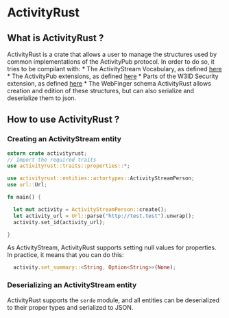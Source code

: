 # ActivityRust

## What is ActivityRust ?
ActivityRust is a crate that allows a user to manage the structures used by common implementations of the ActivityPub protocol. In order to do so, it tries to be compilant with:
    * The ActivityStream Vocabulary, as defined [here](https://www.w3.org/TR/activitystreams-vocabulary/)
    * The ActivityPub extensions, as defined [here](https://www.w3.org/TR/activitypub/)
    * Parts of the W3ID Security extension, as defined [here](https://w3id.org/)
    * The WebFinger schema
ActivityRust allows creation and edition of these structures, but can also serialize and deserialize them to json.

## How to use ActivityRust ?

### Creating an ActivityStream entity

```rust
extern crate activityrust;
// Import the required traits
use activityrust::traits::properties::*;

use activityrust::entities::actortypes::ActivityStreamPerson;
use url::Url;

fn main() {

  let mut activity = ActivityStreamPerson::create();
  let activity_url = Url::parse("http://test.test").unwrap();
  activity.set_id(activity_url);

}
```
As ActivityStream, ActivityRust supports setting null values for properties. In practice, it means that you can do this:
```rust
  activity.set_summary::<String, Option<String>>(None);
```

### Deserializing an ActivityStream entity

ActivityRust supports the `serde` module, and all entities can be deserialized to their proper types and serialized to JSON.
